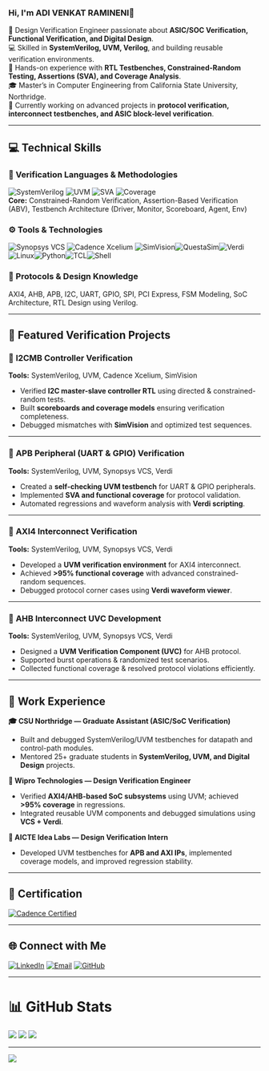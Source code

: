 ### Hi, I'm ADI VENKAT RAMINENI👋  

🔧 Design Verification Engineer passionate about **ASIC/SOC Verification, Functional Verification, and Digital Design**.<br>
💻 Skilled in **SystemVerilog, UVM, Verilog**, and building reusable verification environments.<br>
🚀 Hands-on experience with **RTL Testbenches, Constrained-Random Testing, Assertions (SVA), and Coverage Analysis**.<br>
🎓 Master’s in Computer Engineering from California State University, Northridge.<br>
🌱 Currently working on advanced projects in **protocol verification, interconnect testbenches, and ASIC block-level verification**.<br>

---

## 💻 Technical Skills  

### 🧩 Verification Languages & Methodologies  
![SystemVerilog](https://img.shields.io/badge/SystemVerilog-blue?style=flat-square) ![UVM](https://img.shields.io/badge/UVM-1.2-green?style=flat-square) ![SVA](https://img.shields.io/badge/Assertions%20(SVA)-orange?style=flat-square) 
![Coverage](https://img.shields.io/badge/Functional%20Coverage-yellow?style=flat-square) <br>
**Core:** Constrained-Random Verification, Assertion-Based Verification (ABV), Testbench Architecture (Driver, Monitor, Scoreboard, Agent, Env)

### ⚙️ Tools & Technologies  
![Synopsys VCS](https://img.shields.io/badge/Synopsys-VCS-purple?style=flat-square) ![Cadence Xcelium](https://img.shields.io/badge/Cadence-Xcelium-red?style=flat-square) ![SimVision](https://img.shields.io/badge/Cadence-SimVision-orange?style=flat-square)![QuestaSim](https://img.shields.io/badge/Siemens-QuestaSim-darkblue?style=flat-square)![Verdi](https://img.shields.io/badge/Synopsys-Verdi-green?style=flat-square)![Linux](https://img.shields.io/badge/Linux-black?style=flat-square)![Python](https://img.shields.io/badge/Python-3670A0?style=flat-square&logo=python&logoColor=ffdd54)![TCL](https://img.shields.io/badge/TCL-lightgrey?style=flat-square)![Shell](https://img.shields.io/badge/Shell_Scripting-gray?style=flat-square)

### 🔌 Protocols & Design Knowledge  
AXI4, AHB, APB, I2C, UART, GPIO, SPI, PCI Express, FSM Modeling, SoC Architecture, RTL Design using Verilog.

---

## 🌟 Featured Verification Projects  

### 🔹 **I2CMB Controller Verification**
**Tools:** SystemVerilog, UVM, Cadence Xcelium, SimVision  
- Verified **I2C master-slave controller RTL** using directed & constrained-random tests.  
- Built **scoreboards and coverage models** ensuring verification completeness.  
- Debugged mismatches with **SimVision** and optimized test sequences.  

---

### 🔹 **APB Peripheral (UART & GPIO) Verification**
**Tools:** SystemVerilog, UVM, Synopsys VCS, Verdi  
- Created a **self-checking UVM testbench** for UART & GPIO peripherals.  
- Implemented **SVA and functional coverage** for protocol validation.  
- Automated regressions and waveform analysis with **Verdi scripting**.  

---

### 🔹 **AXI4 Interconnect Verification**
**Tools:** SystemVerilog, UVM, Synopsys VCS, Verdi  
- Developed a **UVM verification environment** for AXI4 interconnect.  
- Achieved **>95% functional coverage** with advanced constrained-random sequences.  
- Debugged protocol corner cases using **Verdi waveform viewer**.  

---

### 🔹 **AHB Interconnect UVC Development**
**Tools:** SystemVerilog, UVM, Synopsys VCS, Verdi  
- Designed a **UVM Verification Component (UVC)** for AHB protocol.  
- Supported burst operations & randomized test scenarios.  
- Collected functional coverage & resolved protocol violations efficiently.  

---

## 🧠 Work Experience  

**🎓 CSU Northridge — Graduate Assistant (ASIC/SoC Verification)**  
- Built and debugged SystemVerilog/UVM testbenches for datapath and control-path modules.  
- Mentored 25+ graduate students in **SystemVerilog, UVM, and Digital Design** projects.  

**🏢 Wipro Technologies — Design Verification Engineer**  
- Verified **AXI4/AHB-based SoC subsystems** using UVM; achieved **>95% coverage** in regressions.  
- Integrated reusable UVM components and debugged simulations using **VCS + Verdi**.  

**🔬 AICTE Idea Labs — Design Verification Intern**  
- Developed UVM testbenches for **APB and AXI IPs**, implemented coverage models, and improved regression stability.  

---

## 📜 Certification  
[![Cadence Certified](https://img.shields.io/badge/Cadence-SystemVerilog%20for%20Design%20%26%20Verification-blue?style=flat&logo=cadence)](https://www.credly.com/users/venkat-ramineni)

---

## 🌐 Connect with Me  
[![LinkedIn](https://img.shields.io/badge/LinkedIn-%230077B5.svg?logo=linkedin&logoColor=white)](https://www.linkedin.com/in/vramineni131) [![Email](https://img.shields.io/badge/Email-D14836?logo=gmail&logoColor=white)](mailto:ramineni131@gmail.com) [![GitHub](https://img.shields.io/badge/GitHub-black?logo=github&logoColor=white)](https://github.com/ADIVENKATRAMINENI)  

---

# 📊 GitHub Stats 
![](https://github-readme-stats.vercel.app/api?username=YOUR-GITHUB&theme=dark&hide_border=false&include_all_commits=false&count_private=false) ![](https://github-readme-streak-stats.herokuapp.com/?user=YOUR-GITHUB&theme=dark&hide_border=false) ![](https://github-readme-stats.vercel.app/api/top-langs/?username=YOUR-GITHUB&theme=dark&hide_border=false&include_all_commits=false&count_private=false&layout=compact) 

---

[![](https://visitcount.itsvg.in/api?id=ADIVENKATRAMINENI&icon=0&color=0)](https://visitcount.itsvg.in)  

<!-- Created with GPRM template and customized for Design Verification Engineer profile -->
